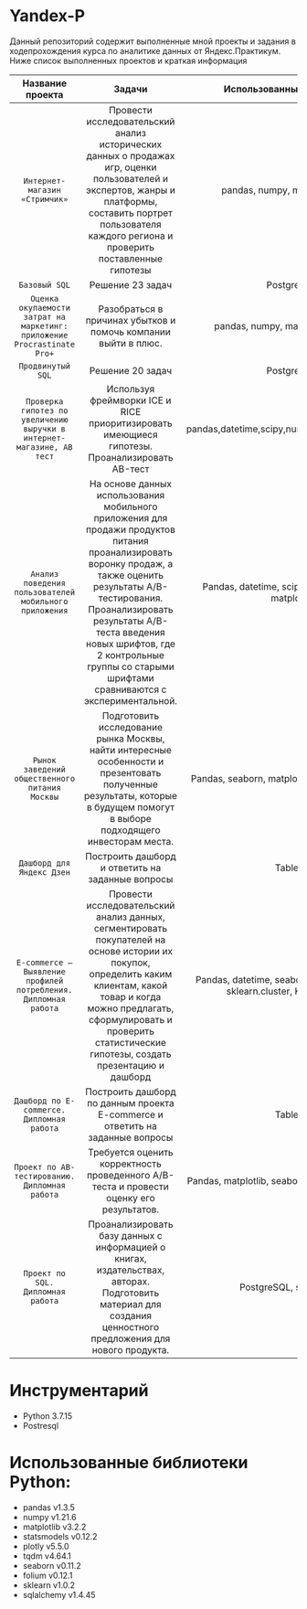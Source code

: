 # Yandex-P

Данный репозиторий содержит выполненные мной проекты и задания в ходепрохождения курса по аналитике данных от Яндекс.Практикум. Ниже список выполненных проектов и краткая информация

| Название проекта | Задачи | Использованные библиотеки |
| :---: | :---: | :---: |
| `Интернет-магазин «Стримчик»` | Провести исследовательский анализ исторических данных о продажах игр, оценки пользователей и экспертов, жанры и платформы, составить портрет пользователя каждого региона и проверить поставленные гипотезы | pandas, numpy, matplotlib, scipy|
| `Базовый SQL` | Решение 23 задач | PostgreSQL|
| `Оценка окупаемости затрат на маркетинг: приложение Procrastinate Pro+` | Разобраться в причинах убытков и помочь компании выйти в плюс. | pandas, numpy, matplotlib, datetime|
| `Продвинутый SQL` | Решение 20 задач | PostgreSQL |
| `Проверка гипотез по увеличению выручки в интернет-магазине, AB тест` | Используя фреймворки ICE и RICE приоритизировать имеющиеся гипотезы. Проанализировать AB-тест | pandas,datetime,scipy,numpy,seaborn,matplotlib|
| `Анализ поведения пользователей мобильного приложения` | На основе данных использования мобильного приложения для продажи продуктов питания проанализировать воронку продаж, а также оценить результаты A/B-тестирования. Проанализировать результаты A/B-теста введения новых шрифтов, где 2 контрольные группы со старыми шрифтами сравниваются с экспериментальной.  | Pandas, datetime, scipy, numpy, seaborn, matplotlib|
| `Рынок заведений общественного питания Москвы` | Подготовить исследование рынка Москвы, найти интересные особенности и презентовать полученные результаты, которые в будущем помогут в выборе подходящего инвесторам места. | Pandas, seaborn, matplotlib, folium, plotly, json|
| `Дашборд для Яндекс Дзен` | Построить дашборд и ответить на заданные вопросы | Tableau|
| `E-commerce — Выявление профилей потребления. Дипломная работа` | Провеcти исследовательский анализ данных, сегментировать покупателей на основе истории их покупок, определить каким клиентам, какой товар и когда можно предлагать, сформулировать и проверить статистические гипотезы, cоздать презентацию и дашборд|Pandas, datetime, seaborn, matplotlib, plotly, sklearn.cluster, KMeans, scipy|
| `Дашборд по E-commerce. Дипломная работа` | Построить дашборд по данным проекта E-commerce и ответить на заданные вопросы | Tableau|
| `Проект по АB-тестированию. Дипломная работа` | Требуется оценить корректность проведенного A/B-теста и провести оценку его результатов. | Pandas, matplotlib, seaborn, plotly, scipy, numpy|
| `Проект по SQL. Дипломная работа` | Проанализировать базу данных с информацией о книгах, издательствах, авторах. Подготовить материал для создания ценностного предложения для нового продукта.| PostgreSQL, sqlalchemy|

# Инструментарий
* Python 3.7.15
* Postresql

# Использованные библиотеки Python:
* pandas v1.3.5
* numpy v1.21.6
* matplotlib v3.2.2
* statsmodels v0.12.2
* plotly v5.5.0
* tqdm v4.64.1
* seaborn v0.11.2
* folium v0.12.1
* sklearn v1.0.2
* sqlalchemy v1.4.45
